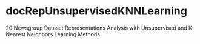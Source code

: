 # docRepUnsupervisedKNNLearning
20 Newsgroup Dataset Representations Analysis with Unsupervised and K-Nearest Neighbors Learning Methods
